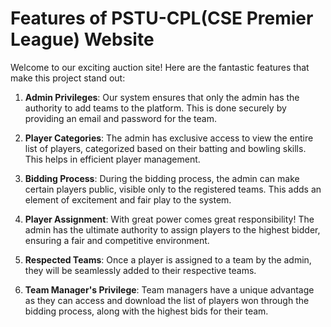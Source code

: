 # Features of PSTU-CPL(CSE Premier League) Website

Welcome to our exciting auction site! Here are the fantastic features that make this project stand out:

1. **Admin Privileges**: Our system ensures that only the admin has the authority to add teams to the platform. This is done securely by providing an email and password for the team.

2. **Player Categories**: The admin has exclusive access to view the entire list of players, categorized based on their batting and bowling skills. This helps in efficient player management.

3. **Bidding Process**: During the bidding process, the admin can make certain players public, visible only to the registered teams. This adds an element of excitement and fair play to the system.

4. **Player Assignment**: With great power comes great responsibility! The admin has the ultimate authority to assign players to the highest bidder, ensuring a fair and competitive environment.

5. **Respected Teams**: Once a player is assigned to a team by the admin, they will be seamlessly added to their respective teams.

6. **Team Manager's Privilege**: Team managers have a unique advantage as they can access and download the list of players won through the bidding process, along with the highest bids for their team.